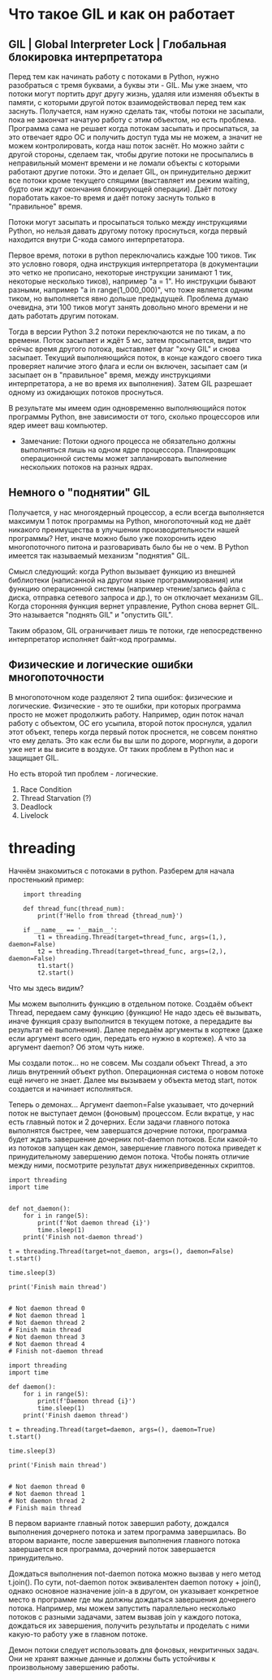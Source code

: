 # Что такое GIL и как он работает

## GIL | Global Interpreter Lock | Глобальная блокировка интерпретатора

Перед тем как начинать работу с потоками в Python, нужно разобраться с тремя буквами, а буквы эти - GIL.
Мы уже знаем, что потоки могут портить друг другу жизнь, удаляя или изменяя объекты в памяти, с которыми другой поток взаимодействовал перед тем как заснуть.
Получается, нам нужно сделать так, чтобы потоки не засыпали, пока не закончат начатую работу с этим объектом, но есть проблема. 
Программа сама не решает когда потокам засыпать и просыпаться, за это отвечает ядро ОС и получить доступ туда мы не можем, а значит не можем контролировать, когда наш поток заснёт.
Но можно зайти с другой стороны, сделаем так, чтобы другие потоки не просыпались в неправильный момент времени и не ломали объекты с которыми работают другие потоки.
Это и делает GIL, он принудительно держит все потоки кроме текущего спящими (выставляет им режим waiting, будто они ждут окончания блокирующей операции). 
Даёт потоку поработать какое-то время и даёт потоку заснуть только в "правильное" время.

Потоки могут засыпать и просыпаться только между инструкциями Python, но нельзя давать другому потоку проснуться, когда первый находится внутри C-кода самого интерпретатора.

Первое время, потоки в python переключались каждые 100 тиков. Тик это условно говоря, одна инструкция интерпретатора (в документации это четко не прописано, некоторые инструкции занимают 1 тик, некоторые несколько тиков), 
например "a = 1". Но инструкции бывают разными, например "a in range(1_000_000)", что тоже является одним тиком, но выполняется явно дольше предыдущей.
Проблема думаю очевидна, эти 100 тиков могут занять довольно много времени и не дать работать другим потокам.

Тогда в версии Python 3.2 потоки переключаются не по тикам, а по времени. Поток засыпает и ждёт 5 мс, затем просыпается, видит что сейчас время другого потока, выставляет флаг "хочу GIL" и снова засыпает.
Текущий выполняющийся поток, в конце каждого своего тика проверяет наличие этого флага и если он включен, засыпает сам (и засыпает он в "правильное" время, между инструкциями интерпретатора, а не во время их выполнения). 
Затем GIL разрешает одному из ожидающих потоков проснуться.

В результате мы имеем один одновременно выполняющийся поток программы Python, вне зависимости от того, сколько процессоров или ядер имеет ваш компьютер.

* Замечание:
Потоки одного процесса не обязательно должны выполняться лишь на одном ядре процессора. 
Планировщик операционной системы может запланировать выполнение нескольких потоков на разных ядрах.

## Немного о "поднятии" GIL
Получается, у нас многоядерный процессор, а если всегда выполняется максимум 1 поток программы на Python, многопоточный код не даёт никакого преимущества в улучшении производительности нашей программы?
Нет, иначе можно было уже похоронить идею многопоточного питона и разговаривать было бы не о чем.
В Python имеется так называемый механизм "поднятия" GIL.

Смысл следующий: когда Python вызывает функцию из внешней библиотеки (написанной на другом языке программирования) 
или функцию операционной системы (например чтение/запись файла с диска, отправка сетевого запроса и др.), то он отключает механизм GIL.
Когда сторонняя функция вернет управление, Python снова вернет GIL. Это называется "поднять GIL" и "опустить GIL".

Таким образом, GIL ограничивает лишь те потоки, где непосредственно интерпретатор исполняет байт-код программы.


## Физические и логические ошибки многопоточности

В многопоточном коде разделяют 2 типа ошибок: физические и логические. 
Физические - это те ошибки, при которых программа просто не может продолжить работу.
Например, один поток начал работу с объектом, ОС его усыпила, второй поток проснулся, удалил этот объект, теперь когда первый поток проснется, не совсем понятно что ему делать.
Это как если бы вы шли по дороге, моргнули, а дороги уже нет и вы висите в воздухе.
От таких проблем в Python нас и защищает GIL.

Но есть второй тип проблем - логические.

1. Race Condition
2. Thread Starvation (?)
3. Deadlock
4. Livelock


# threading

Начнём знакомиться с потоками в python.
Разберем для начала простенький пример:

```commandline
    import threading
    
    def thread_func(thread_num):
        print(f'Hello from thread {thread_num}')
    
    if __name__ == '__main__':
        t1 = threading.Thread(target=thread_func, args=(1,), daemon=False)
        t2 = threading.Thread(target=thread_func, args=(2,), daemon=False)
        t1.start()
        t2.start()
```

Что мы здесь видим?

Мы можем выполнить функцию в отдельном потоке. Создаём объект Thread, передаем саму функцию (функцию! Не надо здесь её вызывать, иначе функция сразу выполнится в текущем потоке, а передадите вы результат её выполнения).
Далее передаём аргументы в кортеже (даже если аргумент всего один, передать его нужно в кортеже).
А что за аргумент daemon? Об этом чуть ниже.

Мы создали поток... но не совсем. Мы создали объект Thread, а это лишь внутренний объект python.
Операционная система о новом потоке ещё ничего не знает. Далее мы вызываем у объекта метод start, поток создается и начинает исполняться.


Теперь о демонах... Аргумент daemon=False указывает, что дочерний поток не выступает демон (фоновым) процессом.
Если вкратце, у нас есть главный поток и 2 дочерних. Если задачи главного потока выполнятся быстрее, чем завершатся дочерние потоки, программа будет ждать завершение дочерних not-daemon потоков.
Если какой-то из потоков запущен как демон, завершение главного потока приведет к принудительному завершению демон потока.
Чтобы понять отличие между ними, посмотрите результат двух нижеприведенных скриптов.

```commandline
import threading
import time


def not_daemon():
    for i in range(5):
        print(f'Not daemon thread {i}')
        time.sleep(1)
    print('Finish not-daemon thread')

t = threading.Thread(target=not_daemon, args=(), daemon=False)
t.start()

time.sleep(3)

print('Finish main thread')


# Not daemon thread 0
# Not daemon thread 1
# Not daemon thread 2
# Finish main thread
# Not daemon thread 3
# Not daemon thread 4
# Finish not-daemon thread
```

```commandline
import threading
import time

def daemon():
    for i in range(5):
        print(f'Daemon thread {i}')
        time.sleep(1)
    print('Finish daemon thread')

t = threading.Thread(target=daemon, args=(), daemon=True)
t.start()

time.sleep(3)

print('Finish main thread')


# Not daemon thread 0
# Not daemon thread 1
# Not daemon thread 2
# Finish main thread
```

В первом варианте главный поток завершил работу, дождался выполнения дочернего потока и затем программа завершилась.
Во втором варианте, после завершения выполнения главного потока завершается вся программа, дочерний поток завершается принудительно.

Дождаться выполнения not-daemon потока можно вызвав у него метод t.join(). 
По сути, not-daemon поток эквивалентен daemon потоку + join(), однако основное назначение join-а в другом, 
он указывает конкретное место в программе где мы должны дождаться завершения дочернего потока. 
Например, мы можем запустить параллельно несколько потоков с разными задачами, затем вызвав join у каждого потока, дождаться их завершения, получить результаты и проделать с ними какую-то работу уже в главном потоке.

Демон потоки следует использовать для фоновых, некритичных задач. Они не хранят важные данные и должны быть устойчивы к произвольному завершению работы.

